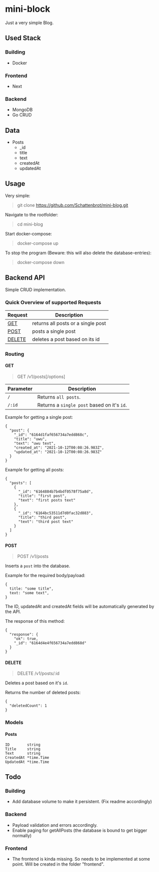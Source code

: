 # mini-block

Just a very simple Blog.

## Used Stack

### Building

- Docker

### Frontend

- Next

### Backend

- MongoDB
- Go CRUD

## Data

- Posts
  - \_id
  - title
  - text
  - createdAt
  - updatedAt

## Usage

Very simple:

> git clone https://github.com/Schattenbrot/mini-blog.git

Navigate to the rootfolder:

> cd mini-blog

Start docker-compose:

> docker-compose up

To stop the program (Beware: this will also delete the database-entries):

> docker-compose down

## Backend API

Simple CRUD implementation.

### Quick Overview of supported Requests

| Request           | Description                        |
| ----------------- | ---------------------------------- |
| [GET](#get)       | returns all posts or a single post |
| [POST](#post)     | posts a single post                |
| [DELETE](#delete) | deletes a post based on its id     |

### Routing

#### GET

> GET /v1/posts[/options]

| Parameter | Description                                 |
| --------- | ------------------------------------------- |
| `/`       | Returns `all posts`.                        |
| `/:id`    | Returns a `single post` based on it's `id`. |

Example for getting a single post:

```
{
  "post": {
    "_id": "6164d1faf656734a7edd868c",
    "title": "uwu",
    "text": "uwu text",
    "created_at": "2021-10-12T00:08:26.983Z",
    "updated_at": "2021-10-12T00:08:26.983Z"
  }
}
```

Example for getting all posts:

```
{
  "posts": [
    {
      "_id": "6164884b7b4bdf0578f75a8d",
      "title": "first post",
      "text": "first posts text"
    },
    {
      "_id": "6164bc53511d7d0fac32d883",
      "title": "third post",
      "text": "third post text"
    }
  ]
}
```

#### POST

> POST /v1/posts

Inserts a `post` into the database.

Example for the required body/payload:

```
{
  title: "some title",
  text: "some text",
}
```

The ID, updatedAt and createdAt fields will be automatically generated by the API.

The response of this method:

```
{
  "response": {
    "ok": true,
    "_id": "6164d4e4f656734a7edd868d"
  }
}
```

#### DELETE

> DELETE /v1/posts/:id

Deletes a post based on it's `id`.

Returns the number of deleted posts:

```
{
  "deletedCount": 1
}
```

### Models

#### Posts

    ID        string
    Title     string
    Text      string
    CreatedAt *time.Time
    UpdatedAt *time.Time

## Todo

### Building

- Add database volume to make it persistent. (Fix readme accordingly)

### Backend

- Payload validation and errors accordingly.
- Enable paging for getAllPosts (the database is bound to get bigger normally)

### Frontend

- The frontend is kinda missing. So needs to be implemented at some point. Will be created in the folder "frontend".
